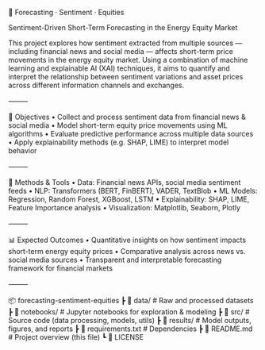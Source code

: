 🧠 Forecasting · Sentiment · Equities

Sentiment-Driven Short-Term Forecasting in the Energy Equity Market

This project explores how sentiment extracted from multiple sources — including financial news and social media — affects short-term price movements in the energy equity market.
Using a combination of machine learning and explainable AI (XAI) techniques, it aims to quantify and interpret the relationship between sentiment variations and asset prices across different information channels and exchanges.

⸻

🚀 Objectives
	•	Collect and process sentiment data from financial news & social media
	•	Model short-term equity price movements using ML algorithms
	•	Evaluate predictive performance across multiple data sources
	•	Apply explainability methods (e.g. SHAP, LIME) to interpret model behavior

⸻

🧩 Methods & Tools
	•	Data: Financial news APIs, social media sentiment feeds
	•	NLP: Transformers (BERT, FinBERT), VADER, TextBlob
	•	ML Models: Regression, Random Forest, XGBoost, LSTM
	•	Explainability: SHAP, LIME, Feature Importance analysis
	•	Visualization: Matplotlib, Seaborn, Plotly

⸻

📊 Expected Outcomes
	•	Quantitative insights on how sentiment impacts short-term energy equity prices
	•	Comparative analysis across news vs. social media sources
	•	Transparent and interpretable forecasting framework for financial markets

⸻

📦 forecasting-sentiment-equities
 ┣ 📂 data/             # Raw and processed datasets
 ┣ 📂 notebooks/        # Jupyter notebooks for exploration & modeling
 ┣ 📂 src/              # Source code (data processing, models, utils)
 ┣ 📂 results/          # Model outputs, figures, and reports
 ┣ 📜 requirements.txt  # Dependencies
 ┣ 📜 README.md         # Project overview (this file)
 ┗ 📜 LICENSE
